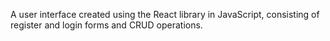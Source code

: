 A user interface created using the React library in JavaScript, consisting of register and login forms and CRUD operations.
